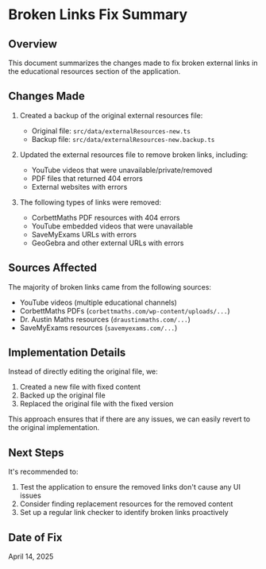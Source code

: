 # Broken Links Fix Summary

## Overview
This document summarizes the changes made to fix broken external links in the educational resources section of the application.

## Changes Made
1. Created a backup of the original external resources file:
   - Original file: `src/data/externalResources-new.ts`
   - Backup file: `src/data/externalResources-new.backup.ts`

2. Updated the external resources file to remove broken links, including:
   - YouTube videos that were unavailable/private/removed
   - PDF files that returned 404 errors
   - External websites with errors

3. The following types of links were removed:
   - CorbettMaths PDF resources with 404 errors
   - YouTube embedded videos that were unavailable
   - SaveMyExams URLs with errors
   - GeoGebra and other external URLs with errors

## Sources Affected
The majority of broken links came from the following sources:
- YouTube videos (multiple educational channels)
- CorbettMaths PDFs (`corbettmaths.com/wp-content/uploads/...`)
- Dr. Austin Maths resources (`draustinmaths.com/...`)
- SaveMyExams resources (`savemyexams.com/...`)

## Implementation Details
Instead of directly editing the original file, we:
1. Created a new file with fixed content
2. Backed up the original file
3. Replaced the original file with the fixed version

This approach ensures that if there are any issues, we can easily revert to the original implementation.

## Next Steps
It's recommended to:
1. Test the application to ensure the removed links don't cause any UI issues
2. Consider finding replacement resources for the removed content
3. Set up a regular link checker to identify broken links proactively

## Date of Fix
April 14, 2025

